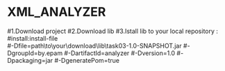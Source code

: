 # XML_ANALYZER 
#1.Download project
#2.Download lib 
#3.Istall lib to your local repository :
    #install:install-file    
    #-Dfile=path\to\your\download\lib\task03-1.0-SNAPSHOT.jar 
    #-DgroupId=by.epam 
    #-DartifactId=analyzer 
    #-Dversion=1.0 
    #-Dpackaging=jar 
    #-DgeneratePom=true



